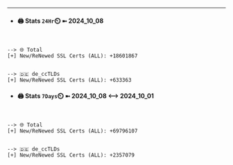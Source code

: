 

---
- #### 🖨️ **Stats** `24Hr`⏲️ ➼ 2024_10_08
```console


--> 🌐 Total
[+] New/ReNewed SSL Certs (ALL): +18601867


--> 🇩🇪 de_ccTLDs
[+] New/ReNewed SSL Certs (ALL): +633363

```

- #### 🖨️ **Stats** `7Days`⏲️ ➼ 2024_10_08 <--> 2024_10_01
```console


--> 🌐 Total
[+] New/ReNewed SSL Certs (ALL): +69796107


--> 🇩🇪 de_ccTLDs
[+] New/ReNewed SSL Certs (ALL): +2357079

```

